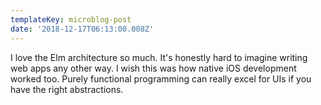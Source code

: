 ```yaml
---
templateKey: microblog-post
date: '2018-12-17T06:13:00.008Z'
---
```


I love the Elm architecture so much. It's honestly hard to imagine writing web apps any other way. I wish this was how native iOS development worked too. Purely functional programming can really excel for UIs if you have the right abstractions.


